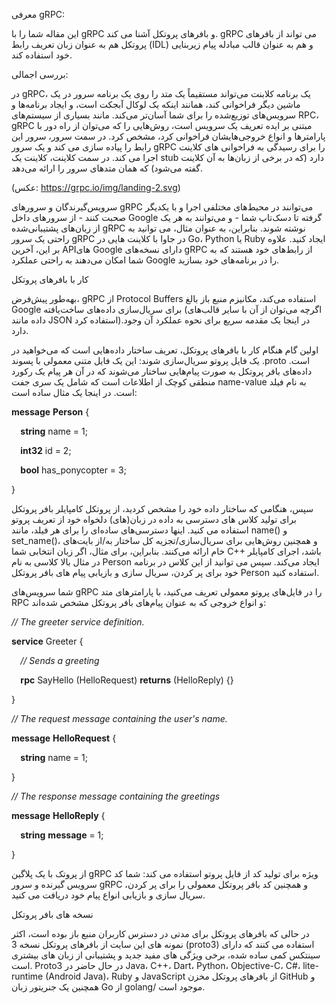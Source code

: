 
معرفی gRPC:

این مقاله شما را با gRPC و بافرهای پروتکل آشنا می کند. gRPC می تواند از بافرهای پروتکل هم به عنوان زبان تعریف رابط (IDL) و هم به عنوان قالب مبادله پیام زیربنایی خود استفاده کند.

بررسی اجمالی:

در gRPC، یک برنامه کلابنت می‌تواند مستقیماً یک متد را روی یک برنامه سرور در یک ماشین دیگر فراخوانی کند، همانند اینکه یک لوکال آبجکت است، و ایجاد برنامه‌ها و سرویس‌های توزیع‌شده را برای شما آسان‌تر می‌کند. مانند بسیاری از سیستم‌های  RPC، gRPC  مبتنی بر ایده تعریف یک سرویس است، روش‌هایی را که می‌توان از راه دور با پارامترها و انواع خروجی‌هایشان فراخوانی کرد، مشخص کرد. در سمت سرور، سرور این رابط را پیاده سازی می کند و یک سرور gRPC را برای رسیدگی به فراخوانی های کلاینت اجرا می کند. در سمت کلاینت، کلاینت یک stub دارد (که در برخی از زبان‌ها به آن کلاینت گفته می‌شود) که همان متدهای سرور را ارائه می‌دهد.

(عکس: <https://grpc.io/img/landing-2.svg>)

سرویس‌گیرندگان و سرورهای gRPC می‌توانند در محیط‌های مختلفی اجرا و با یکدیگر صحبت کنند - از سرورهای داخل Google گرفته تا دسک‌تاپ شما - و می‌توانند به هر یک از زبان‌های پشتیبانی‌شده gRPC نوشته شوند. بنابراین، به عنوان مثال، می توانید به راحتی یک سرور gRPC در جاوا با کلاینت هایی در  Go، Python  یا Ruby ایجاد کنید. علاوه بر این، آخرین  APIهای Google دارای نسخه‌های gRPC از رابط‌های خود هستند که به شما امکان می‌دهند به راحتی عملکرد Google را در برنامه‌های خود بسازید.



کار با بافرهای پروتکل

بهه‌طور پیش‌فرض، gRPC  از Protocol Buffers استفاده می‌کند، مکانیزم منبع باز بالغ Google  برای سریال‌سازی داده‌های ساخت‌یافته (اگرچه می‌توان از آن با سایر قالب‌های داده مانند JSON استفاده کرد).در اینجا یک مقدمه سریع برای نحوه عملکرد آن وجود دارد. 

اولین گام هنگام کار با بافرهای پروتکل، تعریف ساختار داده‌هایی است که می‌خواهید در یک فایل پروتو سریال‌سازی شوند: این یک فایل متنی معمولی با پسوند .proto است. داده‌های بافر پروتکل به صورت پیام‌هایی ساختار می‌شوند که در آن هر پیام یک رکورد منطقی کوچک از اطلاعات است که شامل یک سری جفت name-value به نام فیلد است. در اینجا یک مثال ساده است:

**message** **Person** {

`  `**string** name = 1;

`  `**int32** id = 2;

`  `**bool** has\_ponycopter = 3;

}

سپس، هنگامی که ساختار داده خود را مشخص کردید، از پروتکل کامپایلر بافر پروتکل برای تولید کلاس های دسترسی به داده در زبان(های) دلخواه خود از تعریف پروتو استفاده می کنید. اینها دسترسی‌های ساده‌ای را برای هر فیلد، مانند name() و set\_name()، و همچنین روش‌هایی برای سریال‌سازی/تجزیه کل ساختار به/از بایت‌های خام ارائه می‌کنند. بنابراین، برای مثال، اگر زبان انتخابی شما C++ باشد، اجرای کامپایلر در مثال بالا کلاسی به نام Person ایجاد می‌کند. سپس می توانید از این کلاس در برنامه خود برای پر کردن، سریال سازی و بازیابی پیام های بافر پروتکل Person استفاده کنید.

شما سرویس‌های gRPC را در فایل‌های پروتو معمولی تعریف می‌کنید، با پارامترهای متد RPC و انواع خروجی که به عنوان پیام‌های بافر پروتکل مشخص شده‌اند:

*// The greeter service definition.*

**service** Greeter {

`  `*// Sends a greeting*

`  `**rpc** SayHello (HelloRequest) **returns** (HelloReply) {}

}

*// The request message containing the user's name.*

**message** **HelloRequest** {

`  `**string** name = 1;

}

*// The response message containing the greetings*

**message** **HelloReply** {

`  `**string** **message** = 1;

}

از پروتک با یک پلاگین gRPC ویژه برای تولید کد از فایل پروتو استفاده می کند: شما کد سرویس گیرنده و سرور gRPC و همچنین کد بافر پروتکل معمولی را برای پر کردن، سریال سازی و بازیابی انواع پیام خود دریافت می کنید.

نسخه های بافر پروتکل

در حالی که بافرهای پروتکل برای مدتی در دسترس کاربران منبع باز بوده است، اکثر نمونه های این سایت از بافرهای پروتکل نسخه 3 (proto3) استفاده می کنند که دارای سینتکس کمی ساده شده، برخی ویژگی های مفید جدید و پشتیبانی از زبان های بیشتری است. Proto3 در حال حاضر در Java، C++، Dart، Python، Objective-C، C#، lite-runtime (Android Java)، Ruby و JavaScript از بافرهای پروتکل مخزن GitHub و همچنین یک جنریتور زبان Go از golang/ موجود است.
